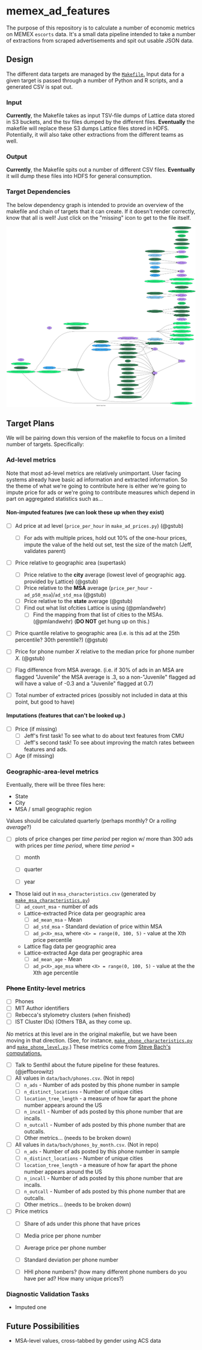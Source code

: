# memex_ad_features
The purpose of this repository is to calculate a number of economic metrics on MEMEX `escorts` data. It's a small data pipeline intended to take a number of extractions from scraped advertisements and spit out usable JSON data.

## Design
The different data targets are managed by the [`Makefile`.](https://github.com/giantoak/memex_ad_features/blob/master/Makefile) Input data for a given target is passed through a number of Python and R scripts, and a generated CSV is spat out.

### Input
**Currently**, the Makefile takes as input TSV-file dumps of Lattice data stored in S3 buckets, and the tsv files dumped by the different files. **Eventually** the makefile will replace these S3 dumps Lattice files stored in HDFS. Potentially, it will also take other extractions from the different teams as well.

### Output
**Currently**, the Makefile spits out a number of different CSV files. **Eventually** it will dump these files into HDFS for general consumption.

### Target Dependencies
The below dependency graph is intended to provide an overview of the makefile and chain of targets that it can create. If it doesn't render correctly, know that all is well! Just click on the "missing" icon to get to the file itself.

![Markdown Target Dependencies](https://github.com/giantoak/memex_ad_features/blob/master/makefile_graph.svg "Makefile sources and targets")

## Target Plans
We will be pairing down this version of the makefile to focus on a limited number of targets. Specifically:

### Ad-level metrics
Note that most ad-level metrics are relatively unimportant. User facing systems already have basic ad information and extracted information. So the theme of what we're going to contribute here is either we're going to impute price for ads or we're going to contribute measures which depend in part on aggregated statistics such as...
  
#### Non-imputed features (we can look these up when they exist)
* [ ] Ad price at ad level (`price_per_hour` in `make_ad_prices.py`) (@gstub)
  * [ ] For ads with multiple prices, hold out 10% of the one-hour prices, impute the value of the held out set,
    test the size of the match (Jeff, validates parent)
* [ ] Price relative to geographic area (supertask)
  * [ ] Price relative to the **city** average (lowest level of geographic agg. provided by Lattice) (@gstub)
  * [ ] Price relative to the **MSA** average (`price_per_hour` - `ad_p50_msa`)/`ad_std_msa` (@gstub)
  * [ ] Price relative to the **state** average (@gstub)
  * [ ] Find out what list ofcities Lattice is using (@pmlandwehr)
    * [ ] Find the mapping from that list of cities to the MSAs. (@pmlandwehr) (**DO NOT** get hung up on this.)
* [ ] Price quantile relative to geographic area (i.e. is this ad at the 25th percentile?  30th perentile?) (@gstub)
* [ ] Price for phone number *X* relative to the median price for phone number *X*. (@gstub)
* [ ] Flag difference from MSA average. (i.e. if 30% of ads in an MSA are flagged "Juvenile" the MSA average is .3, so a non-"Juvenile" flagged ad will have a value of -0.3 and a "Juvenile" flagged at 0.7)
* [ ] Total number of extracted prices (possibly not included in data at this point, but good to have)

  
#### Imputations (features that can't be looked up.)
* [ ] Price (if missing)
  * [ ] Jeff's first task! To see what to do about text features from CMU
  * [ ] Jeff's second task! To see about improving the match rates between features and ads.
* [ ] Age (if missing)
    
### Geographic-area-level metrics
Eventually, there will be three files here:
* State
* City
* MSA / small geographic region

Values should be calculated quarterly (perhaps monthly? Or a *rolling average*?)
* [ ] plots of price changes per *time period* per region w/ more than 300 ads with prices per *time period*, where 
*time period* = 
  * [ ] month
  * [ ] quarter
  * [ ] year
  

* Those laid out in `msa_characteristics.csv` (generated by [`make_msa_characteristics.py`](https://github.com/giantoak/memex_ad_features/blob/2593f8a89ff70b57bba8dd4c4260c7b3df648e63/make_msa_characteristics.py))
  * [ ] `ad_count_msa` - number of ads
  * Lattice-extracted Price data per geographic area
    * [ ] `ad_mean_msa` - Mean
    * [ ] `ad_std_msa` - Standard deviation of price within MSA
    * [ ] `ad_p<X>_msa`, where `<X> = range(0, 100, 5)` - value at the Xth price percentile
  * Lattice flag data per geographic area
  <!--
    * [ ] `ad_incall_msa` - percent of ads with incall by MSA
    * [ ] `ad_outcall_msa` - percent of ads with outcall by MSA
    * [ ] `ad_<ethnicity>_msa` - percent of ads with given `<ethnicity>` (each ethnicity will have its own column)
      * [ ] (various ethnicities)
    * [ ] `ad_<flag>_msa` - percent of ads with given `<flag>` (each flag will be its own column)
      * [ ] (various flags)
   -->
  * Lattice-extracted Age data per geographic area
    * [ ] `ad_mean_age` - Mean
    * [ ] `ad_p<X>_age_msa` where `<X> = range(0, 100, 5)` - value at the the Xth age percentile
  
### ~~Phone~~ Entity-level metrics

* [ ] Phones
* [ ] MIT Author identifiers
* [ ] Rebecca's stylometry clusters (when finished)
* [ ] IST Cluster IDs)
(Others TBA, as they come up.

*No* metrics at this level are in the original makefile, but we have been moving in that direction. (See, for instance, [`make_phone_characteristics.py`](https://github.com/giantoak/memex_ad_features/blob/master/make_phone_characteristics.py) and [`make_phone_level.py`](https://github.com/giantoak/memex_ad_features/blob/master/make_phone_level.py).) These metrics come from [Steve Bach's computations.](https://github.com/HazyResearch/memex-analysis)
  * [ ] Talk to Senthil about the future pipeline for these features. (@jeffborowitz)
  * [ ] All values in `data/bach/phones.csv`. (Not in repo)
    * [ ] `n_ads` - Number of ads posted by this phone number in sample
    * [ ] `n_distinct_locations` - Number of unique cities
    * [ ] `location_tree_length` - a measure of how far apart the phone number appears around the US
    * [ ] `n_incall` - Number of ads posted by this phone number that are incalls.
    * [ ] `n_outcall` - Number of ads posted by this phone number that are outcalls.
    * [ ] Other metrics… (needs to be broken down)
  * [ ] All values in `data/bach/phones_by_month.csv`. (Not in repo)
    * [ ] `n_ads` - Number of ads posted by this phone number in sample
    * [ ] `n_distinct_locations` - Number of unique cities
    * [ ] `location_tree_length` - a measure of how far apart the phone number appears around the US
    * [ ] `n_incall` - Number of ads posted by this phone number that are incalls.
    * [ ] `n_outcall` - Number of ads posted by this phone number that are outcalls.
    * [ ] Other metrics… (needs to be broken down)
  * [ ] Price metrics
    * [ ] Share of ads under this phone that have prices
    * [ ] Media price per phone number
    * [ ] Average price per phone number
    * [ ] Standard deviation per phone number
    * [ ] HHI phone numbers? (how many different phone numbers do you have per ad? How many unique prices?)


### Diagnostic Validation Tasks
* Imputed one


## Future Possibilities

* MSA-level values, cross-tabbed by gender using ACS data
